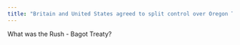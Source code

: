 ```yaml
---
title: "Britain and United States agreed to split control over Oregon Territory"
---
```

What was the Rush - Bagot Treaty?

